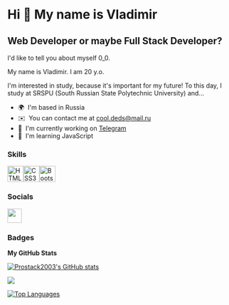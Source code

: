 Hi 👋 My name is Vladimir
=========================

Web Developer or maybe Full Stack Developer?
--------------------------------------------

I'd like to tell you about myself 0_0.

My name is Vladimir.
I am 20 y.o.

I'm interested in study, because it's important for my future! 
To this day, I study at SRSPU (South Russian State Polytechnic University) 
and...

* 🌍  I'm based in Russia
* ✉️  You can contact me at [cool.deds@mail.ru](mailto:cool.deds@mail.ru)
* 🚀  I'm currently working on [Telegram](http://t.me/Vladimirasss)
* 🧠  I'm learning JavaScript

### Skills


<p align="left">
<a href="https://developer.mozilla.org/en-US/docs/Glossary/HTML5" target="_blank" rel="noreferrer"><img src="https://raw.githubusercontent.com/danielcranney/readme-generator/main/public/icons/skills/html5-colored.svg" width="36" height="36" alt="HTML5" /></a><a href="https://www.w3.org/TR/CSS/#css" target="_blank" rel="noreferrer"><img src="https://raw.githubusercontent.com/danielcranney/readme-generator/main/public/icons/skills/css3-colored.svg" width="36" height="36" alt="CSS3" /></a><a href="https://getbootstrap.com/" target="_blank" rel="noreferrer"><img src="https://raw.githubusercontent.com/danielcranney/readme-generator/main/public/icons/skills/bootstrap-colored.svg" width="36" height="36" alt="Bootstrap" /></a>
</p>


### Socials

<p align="left"> <a href="https://www.github.com/Prostack2003" target="_blank" rel="noreferrer"> <picture> <source media="(prefers-color-scheme: dark)" srcset="https://raw.githubusercontent.com/danielcranney/readme-generator/main/public/icons/socials/github-dark.svg" /> <source media="(prefers-color-scheme: light)" srcset="https://raw.githubusercontent.com/danielcranney/readme-generator/main/public/icons/socials/github.svg" /> <img src="https://raw.githubusercontent.com/danielcranney/readme-generator/main/public/icons/socials/github.svg" width="32" height="32" /> </picture> </a></p>

### Badges

<b>My GitHub Stats</b>

<a href="http://www.github.com/Prostack2003"><img src="https://github-readme-stats.vercel.app/api?username=Prostack2003&show_icons=true&hide=prs,issues,&count_private=true&title_color=ffffff&text_color=ffffff&icon_color=14b8a6&bg_color=1c1917&hide_border=true&show_icons=true" alt="Prostack2003's GitHub stats" /></a>

<a href="http://www.github.com/Prostack2003"><img src="https://github-readme-streak-stats.herokuapp.com/?user=Prostack2003&stroke=ffffff&background=1c1917&ring=ffffff&fire=ffffff&currStreakNum=ffffff&currStreakLabel=ffffff&sideNums=ffffff&sideLabels=ffffff&dates=ffffff&hide_border=true" /></a>

<a href="https://github.com/Prostack2003" align="left"><img src="https://github-readme-stats.vercel.app/api/top-langs/?username=Prostack2003&langs_count=10&title_color=ffffff&text_color=ffffff&icon_color=14b8a6&bg_color=1c1917&hide_border=true&locale=en&custom_title=Top%20%Languages" alt="Top Languages" /></a>
